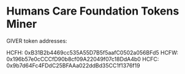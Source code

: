 # Humans Care Foundation Tokens Miner

GIVER token addresses:

HCFH: 0xB31B2b4469cc535A55D7B5f5aafC0502a056BFd5
HCFW: 0x196b57e0cCCCfD90b8cf09A22049f07c18DdA4b0
HCFC: 0x9b7d64Fc4FDdC25BFAAa022ddBd35CC1f1376f19
